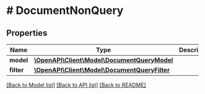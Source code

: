 # # DocumentNonQuery

## Properties

Name | Type | Description | Notes
------------ | ------------- | ------------- | -------------
**model** | [**\OpenAPI\Client\Model\DocumentQueryModel**](DocumentQueryModel.md) |  | [optional]
**filter** | [**\OpenAPI\Client\Model\DocumentQueryFilter**](DocumentQueryFilter.md) |  | [optional]

[[Back to Model list]](../../README.md#models) [[Back to API list]](../../README.md#endpoints) [[Back to README]](../../README.md)
